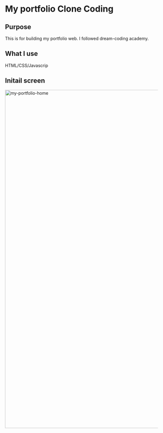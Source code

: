 # My portfolio Clone Coding
## Purpose
This is for building my portfolio web. I followed dream-coding academy.
## What I use
HTML/CSS/Javascrip
## Initail screen
<img width="1115" alt="my-portfolio-home" src="https://user-images.githubusercontent.com/72909990/167072613-9bc3d603-e369-4469-a51b-5c20ba852cf1.png">
